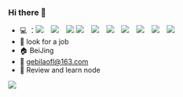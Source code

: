### Hi there 👋

- :computer:  ：![](https://img.shields.io/badge/Skill-HTML5-%23E34F26) &ensp;    ![](https://img.shields.io/badge/Skill-CSS3-%231572B6) &ensp; ![](https://img.shields.io/badge/Skill-Vue-%234FC08D) ![](https://img.shields.io/badge/Skill-React-%2361DAFB) &ensp;    ![](https://img.shields.io/badge/Skill-JS-%23F7DF1E) &ensp;    ![](https://img.shields.io/badge/Skill-Typescript-%233178C6) &ensp;        ![](https://img.shields.io/badge/Skill-Node-%23339933) &ensp; ![](https://img.shields.io/badge/Skill-Electron-%2347848F)  &ensp;   ![](https://img.shields.io/badge/Skill-MiniApp-%07C160)   &ensp;   ![](https://img.shields.io/badge/Skill-mini-app-%2307C160) 
- 💼 look for a job
- :house: BeiJing
- :email: gebilaofl@163.com
- 🤔 Review and learn node

![](https://github-readme-stats.vercel.app/api?username=gebilaofan&theme=dark)
